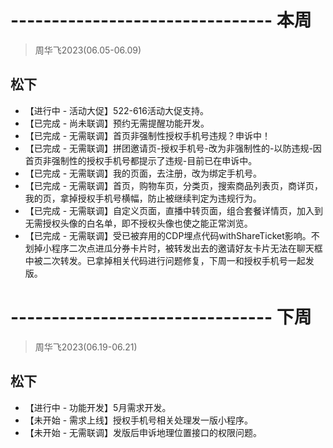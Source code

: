 # -------------------------------- 本周
> 周华飞2023(06.05-06.09)
## 松下
* 【进行中 - 活动大促】522-616活动大促支持。
* 【已完成 - 尚未联调】预约无需提醒功能开发。
* 【已完成 - 无需联调】首页非强制性授权手机号违规？申诉中！
* 【已完成 - 无需联调】拼团邀请页-授权手机号-改为非强制性的-以防违规-因首页非强制性的授权手机号都提示了违规-目前已在申诉中。
* 【已完成 - 无需联调】我的页面，去注册，改为绑定手机号。
* 【已完成 - 无需联调】首页，购物车页，分类页，搜索商品列表页，商详页，我的页，拿掉授权手机号横幅，防止被继续判定为违规行为。
* 【已完成 - 无需联调】自定义页面，直播中转页面，组合套餐详情页，加入到无需授权头像的白名单，即不授权头像也使之能正常浏览。
* 【已完成 - 无需联调】受已被弃用的CDP埋点代码withShareTicket影响。不划掉小程序二次点进瓜分券卡片时，被转发出去的邀请好友卡片无法在聊天框中被二次转发。已拿掉相关代码进行问题修复，下周一和授权手机号一起发版。

# -------------------------------- 下周
> 周华飞2023(06.19-06.21)
## 松下
* 【进行中 - 功能开发】5月需求开发。
* 【未开始 - 需求上线】授权手机号相关处理发一版小程序。
* 【未开始 - 无需联调】发版后申诉地理位置接口的权限问题。
